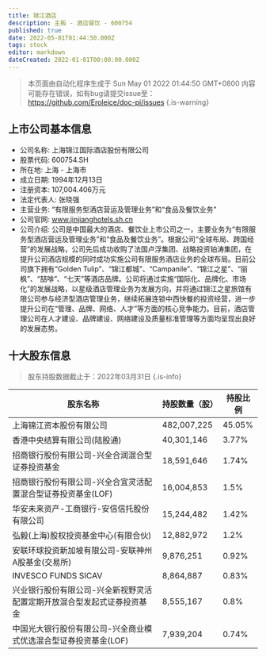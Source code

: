 ```yaml
---
title: 锦江酒店
description: 主板 - 酒店餐饮 - 600754
published: true
date: 2022-05-01T01:44:50.000Z
tags: stock
editor: markdown
dateCreated: 2022-01-01T00:00:00.000Z
---
```


> 本页面由自动化程序生成于 Sun May 01 2022 01:44:50 GMT+0800
> 内容可能存在错误，如有bug请提交issue至：https://github.com/Eroleice/doc-pi/issues
{.is-warning}

## 上市公司基本信息
- 公司名称: 上海锦江国际酒店股份有限公司
- 股票代码: 600754.SH
- 所在地: 上海 - 上海市
- 成立日期: 1994年12月13日
- 注册资本: 107,004.406万元
- 法定代表人: 张晓强
- 主营业务: “有限服务型酒店营运及管理业务”和“食品及餐饮业务”
- 公司官网: www.jinjianghotels.sh.cn
- 公司介绍: 公司是中国最大的酒店、餐饮业上市公司之一，主要业务为“有限服务型酒店营运及管理业务”和“食品及餐饮业务”。根据公司“全球布局、跨国经营”的发展战略，公司先后成功收购了法国卢浮集团、战略投资铂涛集团，在提升公司酒店规模的同时成功实施公司有限服务酒店业务的全球布局。目前公司旗下拥有“Golden Tulip”、“锦江都城”、“Campanile”、“锦江之星”、“丽枫”、“喆啡”、“七天”等酒店品牌。公司将通过实施“国际化、品牌化、市场化”的发展战略，以星级酒店管理业务为发展方向，并将通过锦江之星旅馆有限公司参与经济型酒店管理业务，继续拓展连锁中西快餐的投资经营，进一步提升公司在“管理、品牌、网络、人才”等方面的核心竞争能力。目前，酒店管理公司在人才建设、品牌建设、网络建设及质量标准管理等方面均呈现出良好的发展态势。


## 十大股东信息
> 股东持股数据截止于：2022年03月31日
{.is-info}

| 股东名称 | 持股数量（股） | 持股比例 |
| --- | --- | --- |
| 上海锦江资本股份有限公司 | 482,007,225 | 45.05% |
| 香港中央结算有限公司(陆股通) | 40,301,146 | 3.77% |
| 招商银行股份有限公司-兴全合润混合型证券投资基金 | 18,591,646 | 1.74% |
| 招商银行股份有限公司-兴全合宜灵活配置混合型证券投资基金(LOF) | 16,004,853 | 1.5% |
| 华安未来资产-工商银行-安信信托股份有限公司 | 15,244,482 | 1.42% |
| 弘毅(上海)股权投资基金中心(有限合伙) | 12,882,972 | 1.2% |
| 安联环球投资新加坡有限公司-安联神州A股基金(交易所) | 9,876,251 | 0.92% |
| INVESCO FUNDS SICAV | 8,864,887 | 0.83% |
| 兴业银行股份有限公司-兴全新视野灵活配置定期开放混合型发起式证券投资基金 | 8,555,167 | 0.8% |
| 中国光大银行股份有限公司-兴全商业模式优选混合型证券投资基金(LOF) | 7,939,204 | 0.74% |




